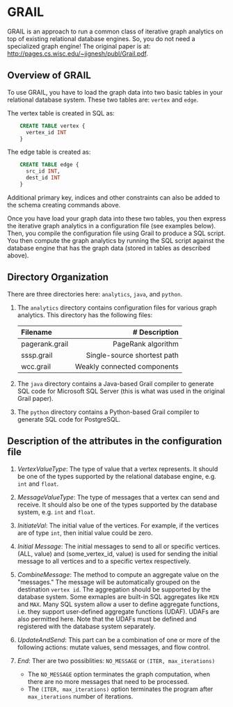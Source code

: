 GRAIL 
============================
GRAIL is an approach to run a common class of iterative graph analytics on top
of existing relational database engines. So, you do not need a specialized graph
engine! The original paper is at: 
http://pages.cs.wisc.edu/~jignesh/publ/Grail.pdf.

Overview of GRAIL
-----------------
To use GRAIL, you have to load the graph data into two basic tables in your
relational database system. These two tables are: `vertex` and `edge`.

The vertex table is created in SQL as:

```sql
    CREATE TABLE vertex {
      vertex_id INT
    }
```

The edge table is created as:
```sql
    CREATE TABLE edge {
      src_id INT,
      dest_id INT
    }
```

Additional primary key, indices and other constraints can also be added 
to the schema creating commands above.

Once you have load your graph data into these two tables, you then express
the iterative graph analytics in a configuration file (see examples below). 
Then, you compile the configuration file using Grail to produce a SQL script.
You then compute the graph analytics by running the SQL script against the
database engine that has the graph data (stored in tables as described above). 

Directory Organization
----------------------
There are three directories here: `analytics`, `java`, and `python`.

1. The `analytics` directory contains configuration files for various graph
   analytics. This directory has the following files:

   | **Filename**        | **# Description**                                  |
   | :------------------ |---------------------------------------------------:|
   | pagerank.grail      | PageRank algorithm                                 |
   | sssp.grail          | Single-source shortest path                        |
   | wcc.grail           | Weakly connected components                        | 

2. The `java` directory contains a Java-based Grail compiler to generate SQL
   code for Microsoft SQL Server (this is what was used in the original Grail 
   paper).

3. The `python` directory contains a Python-based Grail compiler to generate SQL
   code for PostgreSQL. 


Description of the attributes in the configuration file 
-------------------------------------------------------
1. *VertexValueType*: The type of value that a vertex represents. It should be
   one of the types supported by the relational database engine, e.g. 
   `int` and `float`.

2. *MessageValueType*: The type of messages that a vertex can send and receive.
   It should also be one of the types supported by the database system, e.g.
   `int` and `float`.

3. *InitiateVal*: The initial value of the vertices. For example, if the vertices
   are of type `int`, then initial value could be zero.

4. *Initial Message*: The initial messages to send to all or specific vertices.
   (ALL, value) and (some_vertex_id, value) is used for sending the initial
   message to all vertices and to a specific vertex respectively.

5. *CombineMessage*: The method to compute an aggregate value on the "messages."
   The message will be automatically grouped on the destination `vertex id`.
   The aggregation should be supported by the database system. Some exmaples are
   built-in SQL aggregates like `MIN` and `MAX`. Many SQL system allow a user to
   define aggregate functions, i.e. they support user-defined aggregate
   functions (UDAF). UDAFs are also permitted here. Note that the UDAFs must be
   defined and registered with the database system separately.

6. *UpdateAndSend*: This part can be a combination of one or more of the
  following actions: mutate values, send messages, and flow control.

7. *End*: Ther are two possiblities: `NO_MESSAGE` or `(ITER, max_iterations)` 
   - The `NO_MESSAGE` option terminates the graph computation, when there are no
     more messages that need to be processed. 
   - The `(ITER, max_iterations)` option terminates the program after 
     `max_iterations` number of iterations.
